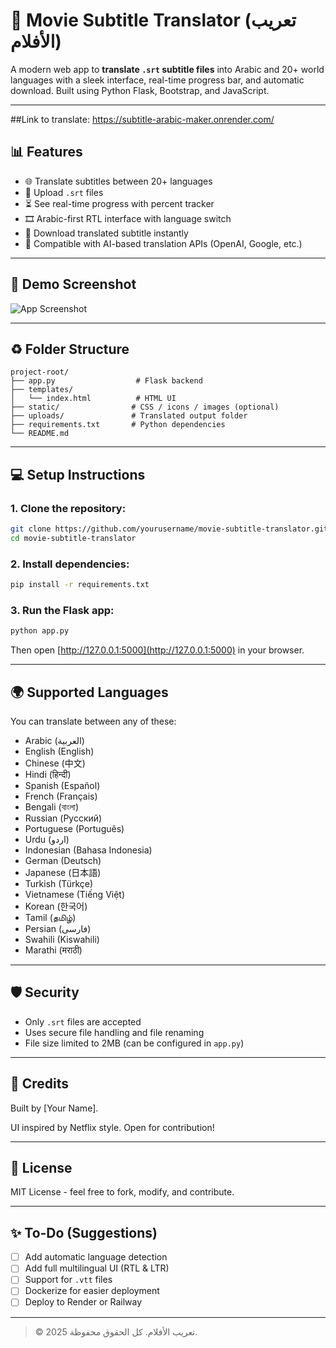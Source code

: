 # 🎥 Movie Subtitle Translator (تعريب الأفلام)

A modern web app to **translate `.srt` subtitle files** into Arabic and 20+ world languages with a sleek interface, real-time progress bar, and automatic download. Built using Python Flask, Bootstrap, and JavaScript.

---

##Link to translate:
https://subtitle-arabic-maker.onrender.com/

## 📊 Features

* 🌐 Translate subtitles between 20+ languages
* 📁 Upload `.srt` files
* ⏳ See real-time progress with percent tracker
* 🎞 Arabic-first RTL interface with language switch
* 🔄 Download translated subtitle instantly
* 🤝 Compatible with AI-based translation APIs (OpenAI, Google, etc.)

---

## 📆 Demo Screenshot

![App Screenshot](screenshots/demo.png)

---

## ♻ Folder Structure

```
project-root/
├── app.py                  # Flask backend
├── templates/
│   └── index.html          # HTML UI
├── static/                # CSS / icons / images (optional)
├── uploads/               # Translated output folder
├── requirements.txt       # Python dependencies
└── README.md
```

---

## 💻 Setup Instructions

### 1. Clone the repository:

```bash
git clone https://github.com/yourusername/movie-subtitle-translator.git
cd movie-subtitle-translator
```

### 2. Install dependencies:

```bash
pip install -r requirements.txt
```

### 3. Run the Flask app:

```bash
python app.py
```

Then open [http://127.0.0.1:5000](http://127.0.0.1:5000) in your browser.

---

## 🌍 Supported Languages

You can translate between any of these:

* Arabic (العربية)
* English (English)
* Chinese (中文)
* Hindi (हिन्दी)
* Spanish (Español)
* French (Français)
* Bengali (বাংলা)
* Russian (Русский)
* Portuguese (Português)
* Urdu (اردو)
* Indonesian (Bahasa Indonesia)
* German (Deutsch)
* Japanese (日本語)
* Turkish (Türkçe)
* Vietnamese (Tiếng Việt)
* Korean (한국어)
* Tamil (தமிழ்)
* Persian (فارسی)
* Swahili (Kiswahili)
* Marathi (मराठी)

---

## 🛡 Security

* Only `.srt` files are accepted
* Uses secure file handling and file renaming
* File size limited to 2MB (can be configured in `app.py`)

---

## 🎉 Credits

Built by \[Your Name].

UI inspired by Netflix style. Open for contribution!

---

## 🌟 License

MIT License - feel free to fork, modify, and contribute.

---

## ✨ To-Do (Suggestions)

* [ ] Add automatic language detection
* [ ] Add full multilingual UI (RTL & LTR)
* [ ] Support for `.vtt` files
* [ ] Dockerize for easier deployment
* [ ] Deploy to Render or Railway

---

> © 2025 تعريب الأفلام. كل الحقوق محفوظة.
